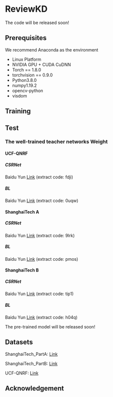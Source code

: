 # ReviewKD

The code will be released soon!

## Prerequisites
We recommend Anaconda as the environment

* Linux Platform
* NVIDIA GPU + CUDA CuDNN
* Torch == 1.8.0
* torchvision == 0.9.0
* Python3.8.0
* numpy1.19.2
* opencv-python
* visdom

## Training


## Test
### The well-trained teacher networks Weight
#### UCF-QNRF
##### CSRNet
Baidu Yun [Link](https://pan.baidu.com/s/1WttH01bw2sqG5YFXK2un9Q) (extract code: fdji)
##### BL
Baidu Yun [Link](https://pan.baidu.com/s/1DNcV0FGNd0YU0e-HJlzc2w) (extract code: 0uqw)

#### ShanghaiTech A
##### CSRNet
Baidu Yun [Link](https://pan.baidu.com/s/1C9Xfe35X0uIFPYjY9ItykQ) (extract code: 9lrk)
##### BL
Baidu Yun [Link](https://pan.baidu.com/s/1r-U4zNcqfH9uYSbBnBpsrA) (extract code: pmos)


#### ShanghaiTech B
##### CSRNet
Baidu Yun [Link](https://pan.baidu.com/s/1Znjeh4AybCE2FlrQodmkPA) (extract code: tip1)
##### BL
Baidu Yun [Link](https://pan.baidu.com/s/1a2l1xyXJ3ZmjUIaadL1gfw) (extract code: h04q)

The pre-trained model will be released soon! 

## Datasets

ShanghaiTech_PartA: [Link](https://mailnwpueducn-my.sharepoint.com/personal/gjy3035_mail_nwpu_edu_cn/_layouts/15/onedrive.aspx?originalPath=aHR0cHM6Ly9tYWlsbndwdWVkdWNuLW15LnNoYXJlcG9pbnQuY29tLzpmOi9nL3BlcnNvbmFsL2dqeTMwMzVfbWFpbF9ud3B1X2VkdV9jbi9Fa3h2T1ZKQlZ1eFBzdTc1WWZZaHY5VUJLUkZOUDdXZ0xkeFhGTVNlSEdoWGpRP3J0aW1lPVM1bHlyaGVQMlVn&id=%2Fpersonal%2Fgjy3035%5Fmail%5Fnwpu%5Fedu%5Fcn%2FDocuments%2F%E8%AE%BA%E6%96%87%E5%BC%80%E6%BA%90%E6%95%B0%E6%8D%AE%2FC3Data%2Fshanghaitech%5Fpart%5FA%2Ezip&parent=%2Fpersonal%2Fgjy3035%5Fmail%5Fnwpu%5Fedu%5Fcn%2FDocuments%2F%E8%AE%BA%E6%96%87%E5%BC%80%E6%BA%90%E6%95%B0%E6%8D%AE%2FC3Data)

ShanghaiTech_PartB: [Link](https://mailnwpueducn-my.sharepoint.com/personal/gjy3035_mail_nwpu_edu_cn/_layouts/15/onedrive.aspx?originalPath=aHR0cHM6Ly9tYWlsbndwdWVkdWNuLW15LnNoYXJlcG9pbnQuY29tLzpmOi9nL3BlcnNvbmFsL2dqeTMwMzVfbWFpbF9ud3B1X2VkdV9jbi9Fa3h2T1ZKQlZ1eFBzdTc1WWZZaHY5VUJLUkZOUDdXZ0xkeFhGTVNlSEdoWGpRP3J0aW1lPVM1bHlyaGVQMlVn&id=%2Fpersonal%2Fgjy3035%5Fmail%5Fnwpu%5Fedu%5Fcn%2FDocuments%2F%E8%AE%BA%E6%96%87%E5%BC%80%E6%BA%90%E6%95%B0%E6%8D%AE%2FC3Data%2Fshanghaitech%5Fpart%5FB%2Ezip&parent=%2Fpersonal%2Fgjy3035%5Fmail%5Fnwpu%5Fedu%5Fcn%2FDocuments%2F%E8%AE%BA%E6%96%87%E5%BC%80%E6%BA%90%E6%95%B0%E6%8D%AE%2FC3Data)

UCF-QNRF: [Link](https://www.crcv.ucf.edu/data/ucf-qnrf/)
## Acknowledgement 

